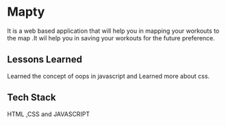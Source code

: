 
# Mapty

It is a web based application that will help you in mapping your workouts
to the map .It wil help you in saving your workouts for the future preference.

## Lessons Learned

Learned the concept of oops in javascript and Learned more about css.

## Tech Stack

HTML ,CSS and JAVASCRIPT

##

